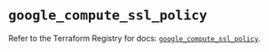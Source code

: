 # `google_compute_ssl_policy`

Refer to the Terraform Registry for docs: [`google_compute_ssl_policy`](https://registry.terraform.io/providers/hashicorp/google/6.6.0/docs/resources/compute_ssl_policy).
